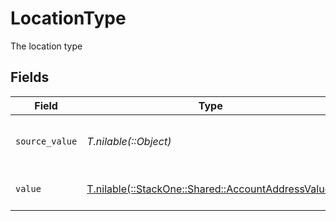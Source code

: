 # LocationType

The location type


## Fields

| Field                                                                                            | Type                                                                                             | Required                                                                                         | Description                                                                                      | Example                                                                                          |
| ------------------------------------------------------------------------------------------------ | ------------------------------------------------------------------------------------------------ | ------------------------------------------------------------------------------------------------ | ------------------------------------------------------------------------------------------------ | ------------------------------------------------------------------------------------------------ |
| `source_value`                                                                                   | *T.nilable(::Object)*                                                                            | :heavy_minus_sign:                                                                               | The source value of the location type.                                                           | Home                                                                                             |
| `value`                                                                                          | [T.nilable(::StackOne::Shared::AccountAddressValue)](../../models/shared/accountaddressvalue.md) | :heavy_minus_sign:                                                                               | The type of the location.                                                                        | home                                                                                             |